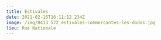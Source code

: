 ```yaml
---
title: Estivales
date: 2021-02-16T16:11:12.234Z
image: /img/8413_572_estivales-commercantes-les-dodos.jpg
lieu: Rue Nationale
---
```

